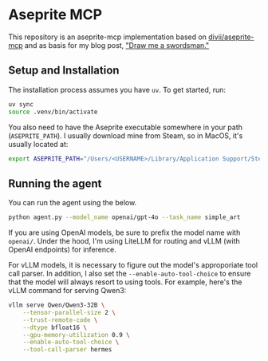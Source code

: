 # Aseprite MCP

This repository is an aseprite-mcp implementation based on [divii/aseprite-mcp](https://github.com/diivi/aseprite-mcp) and as basis for my blog post, ["Draw me a swordsman."](https://ljvmiranda921.github.io/notebook/2025/07/30/draw-me-a-swordsman/)

## Setup and Installation

The installation process assumes you have `uv`.
To get started, run:

```sh
uv sync
source .venv/bin/activate
```

You also need to have the Aseprite executable somewhere in your path (`ASEPRITE_PATH`).
I usually download mine from Steam, so in MacOS, it's usually located at:

```sh
export ASEPRITE_PATH="/Users/<USERNAME>/Library/Application Support/Steam/steamapps/common/Aseprite/Aseprite.app/Contents/MacOS/aseprite"
```

## Running the agent

You can run the agent using the below.

```sh
python agent.py --model_name openai/gpt-4o --task_name simple_art
```

If you are using OpenAI models, be sure to prefix the model name with `openai/`.
Under the hood, I'm using LiteLLM for routing and vLLM (with OpenAI endpoints) for inference.

For vLLM models, it is necessary to figure out the model's approporiate tool call parser.
In addition, I also set the `--enable-auto-tool-choice` to ensure that the model will always resort to using tools.
For example, here's the vLLM command for serving Qwen3:

```sh
vllm serve Qwen/Qwen3-32B \
    --tensor-parallel-size 2 \
    --trust-remote-code \
    --dtype bfloat16 \
    --gpu-memory-utilization 0.9 \
    --enable-auto-tool-choice \
    --tool-call-parser hermes
```
